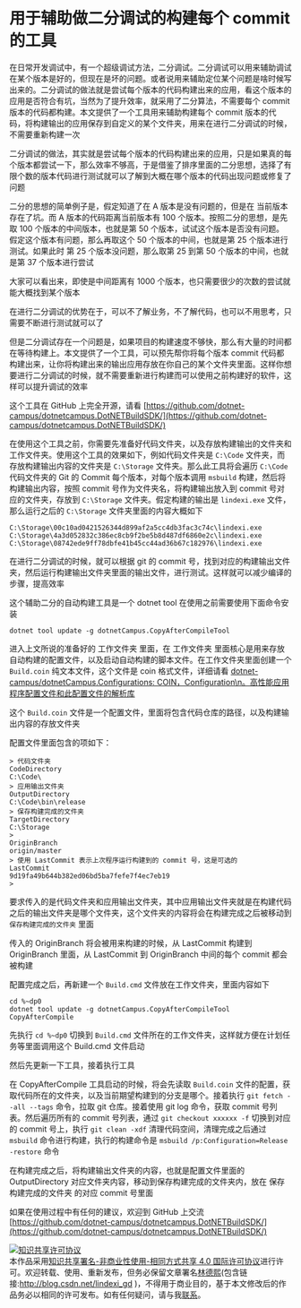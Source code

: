 
# 用于辅助做二分调试的构建每个 commit 的工具

在日常开发调试中，有一个超级调试方法，二分调试。二分调试可以用来辅助调试在某个版本是好的，但现在是坏的问题。或者说用来辅助定位某个问题是啥时候写出来的。二分调试的做法就是尝试每个版本的代码构建出来的应用，看这个版本的应用是否符合有坑，当然为了提升效率，就采用了二分算法，不需要每个 commit 版本的代码都构建。本文提供了一个工具用来辅助构建每个 commit 版本的代码，将构建输出的应用保存到自定义的某个文件夹，用来在进行二分调试的时候，不需要重新构建一次

<!--more-->


<!-- 发布 -->

二分调试的做法，其实就是尝试每个版本的代码构建出来的应用，只是如果真的每个版本都尝试一下，那么效率不够高，于是借鉴了排序里面的二分思想，选择了有限个数的版本代码进行测试就可以了解到大概在哪个版本的代码出现问题或修复了问题

二分的思想的简单例子是，假定知道了在 A 版本是没有问题的，但是在 当前版本 存在了坑。而 A 版本的代码距离当前版本有 100 个版本。按照二分的思想，是先取 100 个版本的中间版本，也就是第 50 个版本，试试这个版本是否没有问题。假定这个版本有问题，那么再取这个 50 个版本的中间，也就是第 25 个版本进行测试。如果此时 第 25 个版本没问题，那么取第 25 到第 50 个版本的中间，也就是第 37 个版本进行尝试

大家可以看出来，即使是中间距离有 1000 个版本，也只需要很少的次数的尝试就能大概找到某个版本

在进行二分调试的优势在于，可以不了解业务，不了解代码，也可以不用思考，只需要不断进行测试就可以了

但是二分调试存在一个问题是，如果项目的构建速度不够快，那么有大量的时间都在等待构建上。本文提供了一个工具，可以预先帮你将每个版本 commit 代码都构建出来，让你将构建出来的输出应用存放在你自己的某个文件夹里面。这样你想要进行二分调试的时候，就不需要重新进行构建而可以使用之前构建好的软件，这样可以提升调试的效率

这个工具在 GitHub 上完全开源，请看 [https://github.com/dotnet-campus/dotnetcampus.DotNETBuildSDK/](https://github.com/dotnet-campus/dotnetcampus.DotNETBuildSDK/)

在使用这个工具之前，你需要先准备好代码文件夹，以及存放构建输出的文件夹和工作文件夹。使用这个工具的效果如下，例如代码文件夹是 `C:\Code` 文件夹，而存放构建输出内容的文件夹是 `C:\Storage` 文件夹。那么此工具将会遍历 `C:\Code` 代码文件夹的 Git 的 Commit 每个版本，对每个版本调用 `msbuild` 构建，然后将构建输出内容，按照 commit 号作为文件夹名，将构建输出放入到 commit 号对应的文件夹，存放到 `C:\Storage` 文件夹。假定构建的输出是 `lindexi.exe` 文件，那么运行之后的 `C:\Storage` 文件夹里面的内容大概如下

```
C:\Storage\00c10ad0421526344d899af2a5cc4db3fac3c74c\lindexi.exe
C:\Storage\4a3d052832c386ec8cb9f2be5b8d487df6860e2c\lindexi.exe
C:\Storage\08742ede9ff78dbfe41b45cc44ad36b67c182976\lindexi.exe
```

在进行二分调试的时候，就可以根据 git 的 commit 号，找到对应的构建输出文件夹，然后运行构建输出文件夹里面的输出文件，进行测试。这样就可以减少编译的步骤，提高效率

这个辅助二分的自动构建工具是一个 dotnet tool 在使用之前需要使用下面命令安装

```
dotnet tool update -g dotnetCampus.CopyAfterCompileTool
```

进入上文所说的准备好的 工作文件夹 里面，在 工作文件夹 里面核心是用来存放自动构建的配置文件，以及启动自动构建的脚本文件。在工作文件夹里面创建一个 `Build.coin` 纯文本文件，这个文件是 coin 格式文件，详细请看 [dotnet-campus/dotnetCampus.Configurations: COIN，Configuration\n。高性能应用程序配置文件和此配置文件的解析库](https://github.com/dotnet-campus/dotnetCampus.Configurations )

这个 `Build.coin` 文件是一个配置文件，里面将包含代码仓库的路径，以及构建输出内容的存放文件夹

配置文件里面包含的项如下：

```
> 代码文件夹
CodeDirectory
C:\Code\
> 应用输出文件夹
OutputDirectory
C:\Code\bin\release
> 保存构建完成的文件夹
TargetDirectory
C:\Storage
>
OriginBranch
origin/master
> 使用 LastCommit 表示上次程序运行构建到的 commit 号，这是可选的
LastCommit
9d19fa49b644b382ed06bd5ba7fefe7f4ec7eb19
>
```

要求传入的是代码文件夹和应用输出文件夹，其中应用输出文件夹就是在构建代码之后的输出文件夹是哪个文件夹，这个文件夹的内容将会在构建完成之后被移动到 `保存构建完成的文件夹` 里面

传入的 OriginBranch 将会被用来构建的时候，从 LastCommit 构建到 OriginBranch 里面，从 LastCommit 到 OriginBranch 中间的每个 commit 都会被构建

配置完成之后，再新建一个 `Build.cmd` 文件放在工作文件夹，里面内容如下

```
cd %~dp0
dotnet tool update -g dotnetCampus.CopyAfterCompileTool
CopyAfterCompile
```

先执行 `cd %~dp0` 切换到 `Build.cmd` 文件所在的工作文件夹，这样就方便在计划任务等里面调用这个 Build.cmd 文件启动

然后先更新一下工具，接着执行工具

在 CopyAfterCompile 工具启动的时候，将会先读取 `Build.coin` 文件的配置，获取代码所在的文件夹，以及当前期望构建到的分支是哪个。接着执行 `git fetch --all --tags` 命令，拉取 git 仓库。接着使用 git log 命令，获取 commit 号列表。然后遍历所有的 commit 号列表，通过 `git checkout xxxxxx -f` 切换到对应的 commit 号上，执行 `git clean -xdf` 清理代码空间，清理完成之后通过 `msbuild` 命令进行构建，执行的构建命令是 `msbuild /p:Configuration=Release -restore` 命令

在构建完成之后，将构建输出文件夹的内容，也就是配置文件里面的 OutputDirectory 对应文件夹内容，移动到保存构建完成的文件夹内，放在 保存构建完成的文件夹 的对应 commit 号里面

如果在使用过程中有任何的建议，欢迎到 GitHub 上交流 [https://github.com/dotnet-campus/dotnetcampus.DotNETBuildSDK/](https://github.com/dotnet-campus/dotnetcampus.DotNETBuildSDK/)





<a rel="license" href="http://creativecommons.org/licenses/by-nc-sa/4.0/"><img alt="知识共享许可协议" style="border-width:0" src="https://licensebuttons.net/l/by-nc-sa/4.0/88x31.png" /></a><br />本作品采用<a rel="license" href="http://creativecommons.org/licenses/by-nc-sa/4.0/">知识共享署名-非商业性使用-相同方式共享 4.0 国际许可协议</a>进行许可。欢迎转载、使用、重新发布，但务必保留文章署名[林德熙](http://blog.csdn.net/lindexi_gd)(包含链接:http://blog.csdn.net/lindexi_gd )，不得用于商业目的，基于本文修改后的作品务必以相同的许可发布。如有任何疑问，请与我[联系](mailto:lindexi_gd@163.com)。